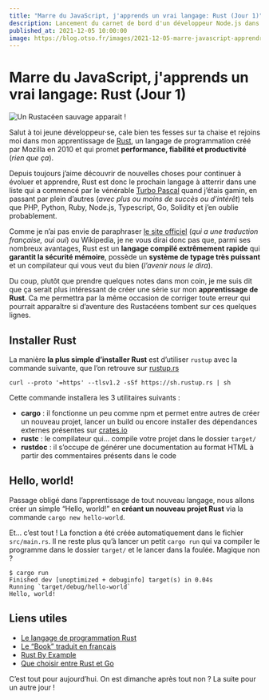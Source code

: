 ```yaml
---
title: "Marre du JavaScript, j'apprends un vrai langage: Rust (Jour 1)"
description: Lancement du carnet de bord d'un développeur Node.js dans son apprentissage d'un nouveau langage moins foireux que le JavaScript
published_at: 2021-12-05 10:00:00
image: https://blog.otso.fr/images/2021-12-05-marre-javascript-apprendre-rust/langage-programmation-rust.jpg
---
```


# Marre du JavaScript, j'apprends un vrai langage: Rust (Jour 1)

![Un Rustacéen sauvage apparait !](images/2021-12-05-marre-javascript-apprendre-rust/rustaceen-sauvage.jpg)

Salut à toi jeune développeur·se, cale bien tes fesses sur ta chaise et rejoins moi dans mon apprentissage de [Rust](https://www.rust-lang.org/fr/), un langage de programmation créé par Mozilla en 2010 et qui promet **performance, fiabilité et productivité** (*rien que ça*).

Depuis toujours j’aime découvrir de nouvelles choses pour continuer à évoluer et apprendre, Rust est donc le prochain langage à atterrir dans une liste qui a commencé par le vénérable [Turbo Pascal](https://fr.wikipedia.org/wiki/Turbo_Pascal) quand j’étais gamin, en passant par plein d’autres (*avec plus ou moins de succès ou d’intérêt*) tels que PHP, Python, Ruby, Node.js, Typescript, Go, Solidity et j’en oublie probablement.

Comme je n’ai pas envie de paraphraser [le site officiel](https://www.rust-lang.org/fr/) (*qui a une traduction française, oui oui*) ou Wikipedia, je ne vous dirai donc pas que, parmi ses nombreux avantages, Rust est un **langage compilé extrêmement rapide** qui **garantit la sécurité mémoire**, possède un **système de typage très puissant** et un compilateur qui vous veut du bien (*l’avenir nous le dira*).

Du coup, plutôt que prendre quelques notes dans mon coin, je me suis dit que ça serait plus intéressant de créer une série sur mon **apprentissage de Rust**. Ca me permettra par la même occasion de corriger toute erreur qui pourrait apparaître si d’aventure des Rustacéens tombent sur ces quelques lignes.

## Installer Rust

La manière **la plus simple d’installer Rust** est d’utiliser `rustup` avec la commande suivante, que l’on retrouve sur [rustup.rs](https://rustup.rs/)

`curl --proto '=https' --tlsv1.2 -sSf https://sh.rustup.rs | sh`

Cette commande installera les 3 utilitaires suivants :

- **cargo** : il fonctionne un peu comme npm et permet entre autres de créer un nouveau projet, lancer un build ou encore installer des dépendances externes présentes sur [crates.io](https://crates.io/)
- **rustc** : le compilateur qui... compile votre projet dans le dossier `target/`
- **rustdoc** : il s’occupe de générer une documentation au format HTML à partir des commentaires présents dans le code

## Hello, world!

Passage obligé dans l’apprentissage de tout nouveau langage, nous allons créer un simple “Hello, world!” en **créant un nouveau projet Rust** via la commande `cargo new hello-world`.

Et... c’est tout ! La fonction a été créée automatiquement dans le fichier `src/main.rs`. Il ne reste plus qu’à lancer un petit `cargo run` qui va compiler le programme dans le dossier `target/` et le lancer dans la foulée. Magique non ?

```
$ cargo run
Finished dev [unoptimized + debuginfo] target(s) in 0.04s
Running `target/debug/hello-world`
Hello, world!
```

## Liens utiles

- [Le langage de programmation Rust](https://www.rust-lang.org/fr/)
- [Le “Book” traduit en français](https://jimskapt.github.io/rust-book-fr/)
- [Rust By Example](https://doc.rust-lang.org/stable/rust-by-example/)
- [Que choisir entre Rust et Go](https://blog.otso.fr/2020-11-09-choisir-entre-rust-et-go)

C’est tout pour aujourd’hui. On est dimanche après tout non ? La suite pour un autre jour !
